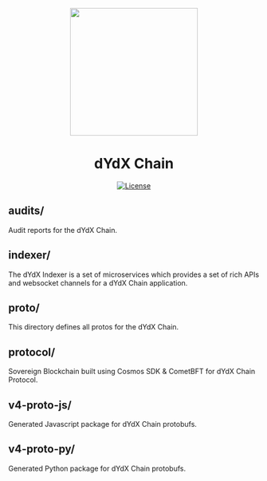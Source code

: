 <p align="center"><img src="https://dydx.exchange/icon.svg?" width="256" /></p>

<h1 align="center">dYdX Chain</h1>

<div align="center">
  <a href='https://github.com/dydxprotocol/v4-chain/blob/main/LICENSE'>
    <img src='https://img.shields.io/badge/License-BSL_1.1-blue' alt='License' />
  </a>
</div>

## audits/
Audit reports for the dYdX Chain.

## indexer/
The dYdX Indexer is a set of microservices which provides a set of rich APIs and websocket channels for a dYdX Chain application.

## proto/
This directory defines all protos for the dYdX Chain.

## protocol/
Sovereign Blockchain built using Cosmos SDK & CometBFT for dYdX Chain Protocol.

## v4-proto-js/
Generated Javascript package for dYdX Chain protobufs.

## v4-proto-py/
Generated Python package for dYdX Chain protobufs.
